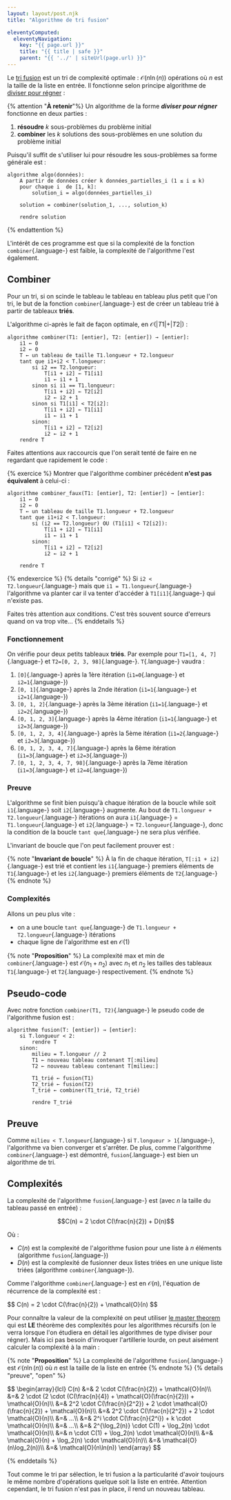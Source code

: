 ```yaml
---
layout: layout/post.njk
title: "Algorithme de tri fusion"

eleventyComputed:
  eleventyNavigation:
    key: "{{ page.url }}"
    title: "{{ title | safe }}"
    parent: "{{ '../' | siteUrl(page.url) }}"
---
```


Le [tri fusion](https://fr.wikipedia.org/wiki/Tri_fusion) est un tri de complexité optimale : $\mathcal{O}(n\ln(n))$ opérations où $n$ est la taille de la liste en entrée. Il fonctionne selon principe algorithme de [diviser pour régner](<https://fr.wikipedia.org/wiki/Diviser_pour_r%C3%A9gner_(informatique)>) :

<span id="diviser-pour-régner"></span>
{% attention "**À retenir**"%}
Un algorithme de la forme **_diviser pour régner_** fonctionne en deux parties :

1. **résoudre** $k$ sous-problèmes du problème initial
2. **combiner** les $k$ solutions des sous-problèmes en une solution du problème initial

Puisqu'il suffit de s'utiliser lui pour résoudre les sous-problèmes sa forme générale est :

```pseudocode
algorithme algo(données):
    A partir de données créer k données_partielles_i (1 ≤ i ≤ k)
    pour chaque i  de [1, k]:
        solution_i = algo(données_partielles_i)

    solution = combiner(solution_1, ..., solution_k)

    rendre solution
```

{% endattention %}

L'intérêt de ces programme est que si la complexité de la fonction `combiner`{.language-} est faible, la complexité de l'algorithme l'est également.

## Combiner

Pour un tri, si on scinde le tableau le tableau en tableau plus petit que l'on tri, le but de la fonction `combiner`{.language-} est de créer un tableau trié à partir de tableaux **triés**.

L'algorithme ci-après le fait de façon optimale, en $\mathcal{O}(\vert T1 \vert + \vert T2 \vert)$ :

```pseudocode/
algorithme combiner(T1: [entier], T2: [entier]) → [entier]:
    i1 ← 0
    i2 ← 0
    T ← un tableau de taille T1.longueur + T2.longueur
    tant que i1+i2 < T.longueur:
        si i2 == T2.longueur:
            T[i1 + i2] ← T1[i1]
            i1 ← i1 + 1
        sinon si i1 == T1.longueur:
            T[i1 + i2] ← T2[i2]
            i2 ← i2 + 1
        sinon si T1[i1] < T2[i2]:
            T[i1 + i2] ← T1[i1]
            i1 ← i1 + 1
        sinon:
            T[i1 + i2] ← T2[i2]
            i2 ← i2 + 1
    rendre T
```

Faites attentions aux raccourcis que l'on serait tenté de faire en ne regardant que rapidement le code :

{% exercice %}
Montrer que l'algorithme combiner précédent **n'est pas équivalent** à celui-ci :

```pseudocode/
algorithme combiner_faux(T1: [entier], T2: [entier]) → [entier]:
    i1 ← 0
    i2 ← 0
    T ← un tableau de taille T1.longueur + T2.longueur
    tant que i1+i2 < T.longueur:
        si (i2 == T2.longueur) OU (T1[i1] < T2[i2]):
            T[i1 + i2] ← T1[i1]
            i1 ← i1 + 1
        sinon:
            T[i1 + i2] ← T2[i2]
            i2 ← i2 + 1

    rendre T
```

{% endexercice %}
{% details "corrigé" %}
Si `i2 < T2.longueur`{.language-} mais que `i1 = T1.longueur`{.language-} l'algorithme va planter car il va tenter d'accéder à `T1[i1]`{.language-} qui n'existe pas.

Faites très attention aux conditions. C'est très souvent source d'erreurs quand on va trop vite...
{% enddetails %}

### <span id="fonctionnement-colle"></span> Fonctionnement

On vérifie pour deux petits tableaux **triés**. Par exemple pour `T1=[1, 4, 7]`{.language-} et `T2=[0, 2, 3, 98]`{.language-}. `T`{.language-} vaudra :

1. `[0]`{.language-} après la 1ère itération (`i1=0`{.language-} et `i2=1`{.language-})
2. `[0, 1]`{.language-} après la 2nde itération (`i1=1`{.language-} et `i2=1`{.language-})
3. `[0, 1, 2]`{.language-} après la 3ème itération (`i1=1`{.language-} et `i2=2`{.language-})
4. `[0, 1, 2, 3]`{.language-} après la 4ème itération (`i1=1`{.language-} et `i2=3`{.language-})
5. `[0, 1, 2, 3, 4]`{.language-} après la 5ème itération (`i1=2`{.language-} et `i2=3`{.language-})
6. `[0, 1, 2, 3, 4, 7]`{.language-} après la 6ème itération (`i1=3`{.language-} et `i2=3`{.language-})
7. `[0, 1, 2, 3, 4, 7, 98]`{.language-} après la 7ème itération (`i1=3`{.language-} et `i2=4`{.language-})

### <span id="preuve-colle"></span> Preuve

L'algorithme se finit bien puisqu'à chaque itération de la boucle while soit `i1`{.language-} soit `i2`{.language-} augmente. Au bout de `T1.longueur + T2.longueur`{.language-} itérations on aura `i1`{.language-} = `T1.longueur`{.language-} et `i2`{.language-} = `T2.longueur`{.language-}, donc la condition de la boucle `tant que`{.language-} ne sera plus vérifiée.

L'invariant de boucle que l'on peut facilement prouver est :

{% note "**Invariant de boucle**" %}
À la fin de chaque itération, `T[:i1 + i2]`{.language-} est trié et contient les `i1`{.language-} premiers éléments de `T1`{.language-} et les `i2`{.language-} premiers éléments de `T2`{.language-}
{% endnote %}

### <span id="complexités-colle"></span> Complexités

Allons un peu plus vite :

- on a une boucle `tant que`{.language-} de `T1.longueur + T2.longueur`{.language-} itérations
- chaque ligne de l'algorithme est en $\mathcal{O}(1)$

{% note "**Proposition**" %}
La complexité max et min de `combiner`{.language-} est $\mathcal{O}(n_1 + n_2)$ avec $n_1$ et $n_2$ les tailles des tableaux `T1`{.language-} et `T2`{.language-} respectivement.
{% endnote %}

## Pseudo-code

Avec notre fonction `combiner(T1, T2)`{.language-} le pseudo code de l'algorithme fusion est :

```pseudocode
algorithme fusion(T: [entier]) → [entier]:
    si T.longueur < 2:
        rendre T
    sinon:
        milieu = T.longueur // 2
        T1 ← nouveau tableau contenant T[:milieu]
        T2 ← nouveau tableau contenant T[milieu:]

        T1_trié ← fusion(T1)
        T2_trié ← fusion(T2)
        T_trié ← combiner(T1_trié, T2_trié)

        rendre T_trié

```

## <span id="preuve-fusion"></span> Preuve

Comme `milieu < T.longueur`{.language-} si `T.longueur > 1`{.language-}, l'algorithme va bien converger et s'arrêter. De plus, comme l'algorithme `combiner`{.language-} est démontré, `fusion`{.language-} est bien un algorithme de tri.

## <span id="complexités-fusion"></span> Complexités

La complexité de l'algorithme `fusion`{.language-} est (avec $n$ la taille du tableau passé en entrée) :

$$C(n) = 2 \cdot C(\frac{n}{2}) + D(n)$$

Où :

- $C(n)$ est la complexité de l'algorithme fusion pour une liste à $n$ éléments (algorithme `fusion`{.language-})
- $D(n)$ est la complexité de fusionner deux listes triées en une unique liste triées (algorithme `combiner`{.language-}).

Comme l'algorithme `combiner`{.language-} est en $\mathcal{O}(n)$, l'équation de récurrence de la complexité est :

<div>
$$
C(n) = 2 \cdot C(\frac{n}{2}) + \mathcal{O}(n)
$$
</div>

Pour connaître la valeur de la complexité on peut utiliser [le master theorem](https://fr.wikipedia.org/wiki/Master_theorem) qui est **LE** théorème des complexités pour les algorithmes récursifs (on le verra lorsque l'on étudiera en détail les algorithmes de type diviser pour régner). Mais ici pas besoin d'invoquer l'artillerie lourde, on peut aisément calculer la complexité à la main :

{% note "**Proposition**" %}
La complexité de l'algorithme `fusion`{.language-} est $\mathcal{O}(n\ln(n))$ où $n$ est la taille de la liste en entrée
{% endnote %}
{% details "preuve", "open" %}

<div>
$$
\begin{array}{lcl}
C(n) &=& 2 \cdot C(\frac{n}{2}) + \mathcal{O}(n)\\
&=& 2 \cdot (2 \cdot (C(\frac{n}{4}) + \mathcal{O}(\frac{n}{2})) + \mathcal{O}(n)\\
&=& 2^2 \cdot C(\frac{n}{2^2}) + 2 \cdot \mathcal{O}(\frac{n}{2}) + \mathcal{O}(n)\\
&=& 2^2 \cdot C(\frac{n}{2^2}) + 2 \cdot \mathcal{O}(n)\\
&=& ...\\
&=& 2^i \cdot C(\frac{n}{2^i}) + k \cdot \mathcal{O}(n)\\
&=& ...\\
&=& 2^{\log_2(n)} \cdot C(1) + \log_2(n) \cdot \mathcal{O}(n)\\
&=& n \cdot C(1) + \log_2(n) \cdot \mathcal{O}(n)\\
&=& \mathcal{O}(n) + \log_2(n) \cdot \mathcal{O}(n)\\
&=& \mathcal{O}(n\log_2(n))\\
&=& \mathcal{O}(n\ln(n))
\end{array}
$$
</div>

{% enddetails %}

Tout comme le tri par sélection, le tri fusion a la particularité d'avoir toujours le même nombre d'opérations quelque soit la liste en entrée. Attention cependant, le tri fusion n'est pas in place, il rend un nouveau tableau.
